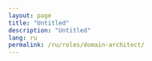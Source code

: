 ```yaml
---
layout: page
title: "Untitled"
description: "Untitled"
lang: ru
permalink: /ru/roles/domain-architect/
---
```


